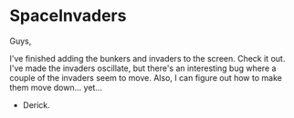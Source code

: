 SpaceInvaders
=============

Guys,

I've finished adding the bunkers and invaders to the screen. Check it out. I've made the invaders oscillate, but there's an interesting bug where a couple of the invaders seem to move. Also, I can figure out how to make them move down... yet...

 - Derick.
